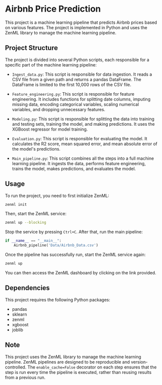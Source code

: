 

# Airbnb Price Prediction

This project is a machine learning pipeline that predicts Airbnb prices based on various features. The project is implemented in Python and uses the ZenML library to manage the machine learning pipeline.

## Project Structure

The project is divided into several Python scripts, each responsible for a specific part of the machine learning pipeline:

- `Ingest_data.py`: This script is responsible for data ingestion. It reads a CSV file from a given path and returns a pandas DataFrame. The DataFrame is limited to the first 10,000 rows of the CSV file.

- `Feature_engineering.py`: This script is responsible for feature engineering. It includes functions for splitting date columns, imputing missing data, encoding categorical variables, scaling numerical variables, and dropping unnecessary features.

- `Modeling.py`: This script is responsible for splitting the data into training and testing sets, training the model, and making predictions. It uses the XGBoost regressor for model training.

- `Evaluation.py`: This script is responsible for evaluating the model. It calculates the R2 score, mean squared error, and mean absolute error of the model's predictions.

- `Main_pipeline.py`: This script combines all the steps into a full machine learning pipeline. It ingests the data, performs feature engineering, trains the model, makes predictions, and evaluates the model.

## Usage

To run the project, you need to first initialize ZenML:

```bash
zenml init
```

Then, start the ZenML service:

```bash
zenml up --blocking
```

Stop the service by pressing `Ctrl+C`. After that, run the main pipeline:

```python
if __name__ == "__main__":
    Airbnb_pipeline('Data/Airbnb_Data.csv')
```

Once the pipeline has successfully run, start the ZenML service again:

```bash
zenml up
```

You can then access the ZenML dashboard by clicking on the link provided.

## Dependencies

This project requires the following Python packages:

- pandas
- sklearn
- zenml
- xgboost
- joblib

## Note

This project uses the ZenML library to manage the machine learning pipeline. ZenML pipelines are designed to be reproducible and version-controlled. The `enable_cache=False` decorator on each step ensures that the step is run every time the pipeline is executed, rather than reusing results from a previous run.
